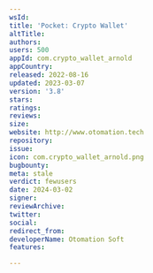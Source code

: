 ```yaml
---
wsId: 
title: 'Pocket: Crypto Wallet'
altTitle: 
authors: 
users: 500
appId: com.crypto_wallet_arnold
appCountry: 
released: 2022-08-16
updated: 2023-03-07
version: '3.8'
stars: 
ratings: 
reviews: 
size: 
website: http://www.otomation.tech
repository: 
issue: 
icon: com.crypto_wallet_arnold.png
bugbounty: 
meta: stale
verdict: fewusers
date: 2024-03-02
signer: 
reviewArchive: 
twitter: 
social: 
redirect_from: 
developerName: Otomation Soft
features: 

---
```



